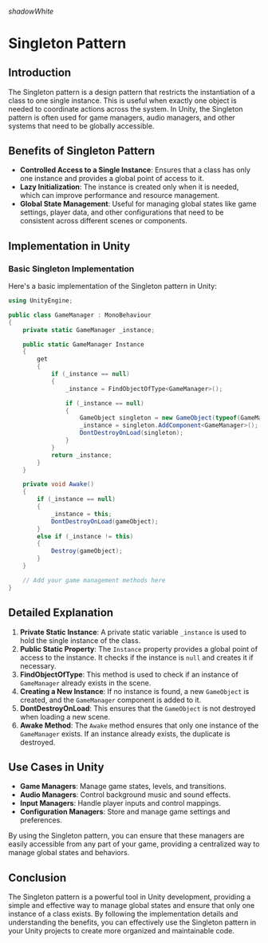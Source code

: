 ###### shadowWhite
# Singleton Pattern
## Introduction

The Singleton pattern is a design pattern that restricts the instantiation of a class to one single instance. This is useful when exactly one object is needed to coordinate actions across the system. In Unity, the Singleton pattern is often used for game managers, audio managers, and other systems that need to be globally accessible.

## Benefits of Singleton Pattern

- **Controlled Access to a Single Instance**: Ensures that a class has only one instance and provides a global point of access to it.
- **Lazy Initialization**: The instance is created only when it is needed, which can improve performance and resource management.
- **Global State Management**: Useful for managing global states like game settings, player data, and other configurations that need to be consistent across different scenes or components.

## Implementation in Unity

### Basic Singleton Implementation

Here's a basic implementation of the Singleton pattern in Unity:

```csharp
using UnityEngine;

public class GameManager : MonoBehaviour
{
    private static GameManager _instance;

    public static GameManager Instance
    {
        get
        {
            if (_instance == null)
            {
                _instance = FindObjectOfType<GameManager>();

                if (_instance == null)
                {
                    GameObject singleton = new GameObject(typeof(GameManager).ToString());
                    _instance = singleton.AddComponent<GameManager>();
                    DontDestroyOnLoad(singleton);
                }
            }
            return _instance;
        }
    }

    private void Awake()
    {
        if (_instance == null)
        {
            _instance = this;
            DontDestroyOnLoad(gameObject);
        }
        else if (_instance != this)
        {
            Destroy(gameObject);
        }
    }

    // Add your game management methods here
}
```

## Detailed Explanation

1. **Private Static Instance**: A private static variable `_instance` is used to hold the single instance of the class.
2. **Public Static Property**: The `Instance` property provides a global point of access to the instance. It checks if the instance is `null` and creates it if necessary.
3. **FindObjectOfType**: This method is used to check if an instance of `GameManager` already exists in the scene.
4. **Creating a New Instance**: If no instance is found, a new `GameObject` is created, and the `GameManager` component is added to it.
5. **DontDestroyOnLoad**: This ensures that the `GameObject` is not destroyed when loading a new scene.
6. **Awake Method**: The `Awake` method ensures that only one instance of the `GameManager` exists. If an instance already exists, the duplicate is destroyed.

## Use Cases in Unity

- **Game Managers**: Manage game states, levels, and transitions.
- **Audio Managers**: Control background music and sound effects.
- **Input Managers**: Handle player inputs and control mappings.
- **Configuration Managers**: Store and manage game settings and preferences.

By using the Singleton pattern, you can ensure that these managers are easily accessible from any part of your game, providing a centralized way to manage global states and behaviors.

## Conclusion

The Singleton pattern is a powerful tool in Unity development, providing a simple and effective way to manage global states and ensure that only one instance of a class exists. By following the implementation details and understanding the benefits, you can effectively use the Singleton pattern in your Unity projects to create more organized and maintainable code.